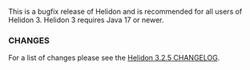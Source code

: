 
This is a bugfix release of Helidon and is recommended for all users of Helidon 3. Helidon 3 requires Java 17 or newer.

### CHANGES

For a list of changes please see the [Helidon 3.2.5 CHANGELOG](https://github.com/helidon-io/helidon/blob/3.2.5/CHANGELOG.md).

